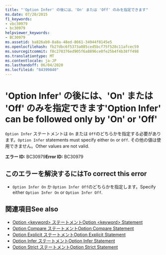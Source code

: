 ```yaml
---
title: "'Option Infer' の後には、'On' または 'Off' のみを指定できます"
ms.date: 07/20/2015
f1_keywords:
- vbc30979
- bc30979
helpviewer_keywords:
- BC30979
ms.assetid: ba826ab9-8a8a-48ed-8661-34944f0145e5
ms.openlocfilehash: fb27dbc6f5373a085ced5bcf75f528c11afcec59
ms.sourcegitcommit: f8c270376ed905f6a8896ce0fe25b4f4b38ff498
ms.translationtype: MT
ms.contentlocale: ja-JP
ms.lasthandoff: 06/04/2020
ms.locfileid: "84399840"
---
```

# <a name="option-infer-can-be-followed-only-by-on-or-off"></a><span data-ttu-id="b27c3-102">'Option Infer' の後には、'On' または 'Off' のみを指定できます</span><span class="sxs-lookup"><span data-stu-id="b27c3-102">'Option Infer' can be followed only by 'On' or 'Off'</span></span>
<span data-ttu-id="b27c3-103">`Option Infer` ステートメントは `On` または `Off`のどちらかを指定する必要があります。</span><span class="sxs-lookup"><span data-stu-id="b27c3-103">`Option Infer` statements must specify either `On` or `Off`.</span></span> <span data-ttu-id="b27c3-104">その他の値は使用できません。</span><span class="sxs-lookup"><span data-stu-id="b27c3-104">Other values are not valid.</span></span>  
  
 <span data-ttu-id="b27c3-105">**エラー ID:** BC30979</span><span class="sxs-lookup"><span data-stu-id="b27c3-105">**Error ID:** BC30979</span></span>  
  
## <a name="to-correct-this-error"></a><span data-ttu-id="b27c3-106">このエラーを解決するには</span><span class="sxs-lookup"><span data-stu-id="b27c3-106">To correct this error</span></span>  
  
- <span data-ttu-id="b27c3-107">`Option Infer On` か `Option Infer Off`のどちらかを指定します。</span><span class="sxs-lookup"><span data-stu-id="b27c3-107">Specify either `Option Infer On` or `Option Infer Off`.</span></span>  
  
## <a name="see-also"></a><span data-ttu-id="b27c3-108">関連項目</span><span class="sxs-lookup"><span data-stu-id="b27c3-108">See also</span></span>

- [<span data-ttu-id="b27c3-109">Option \<keyword> ステートメント</span><span class="sxs-lookup"><span data-stu-id="b27c3-109">Option \<keyword> Statement</span></span>](../language-reference/statements/option-keyword-statement.md)
- [<span data-ttu-id="b27c3-110">Option Compare ステートメント</span><span class="sxs-lookup"><span data-stu-id="b27c3-110">Option Compare Statement</span></span>](../language-reference/statements/option-compare-statement.md)
- [<span data-ttu-id="b27c3-111">Option Explicit ステートメント</span><span class="sxs-lookup"><span data-stu-id="b27c3-111">Option Explicit Statement</span></span>](../language-reference/statements/option-explicit-statement.md)
- [<span data-ttu-id="b27c3-112">Option Infer ステートメント</span><span class="sxs-lookup"><span data-stu-id="b27c3-112">Option Infer Statement</span></span>](../language-reference/statements/option-infer-statement.md)
- [<span data-ttu-id="b27c3-113">Option Strict ステートメント</span><span class="sxs-lookup"><span data-stu-id="b27c3-113">Option Strict Statement</span></span>](../language-reference/statements/option-strict-statement.md)
